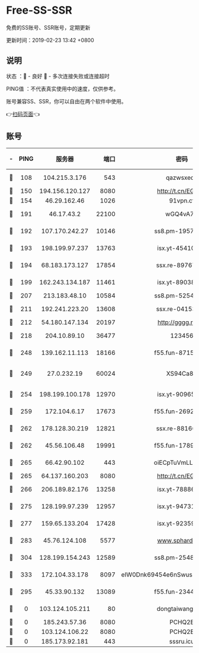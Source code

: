 # Free-SS-SSR

免费的SS账号、SSR账号，定期更新

更新时间：2019-02-23 13:42 +0800

## 说明

状态     ：🙂 - 良好 🙁 - 多次连接失败或连接超时

PING值   ：不代表真实使用中的速度，仅供参考。

账号兼容SS、SSR，你可以自由在两个软件中使用。

👉[扫码页面](https://liesauer.github.io/free-ss-ssr.github.io/)👈

## 账号

|-|PING|服务器|端口|密码|加密方式|区域|
|:----:|:----:|:-----:|-----:|:----:|:----:|:----:|
|🙂|108|104.215.3.176|543|qazwsxedc|aes-256-gcm|JP|
|🙂|150|194.156.120.127|8080|http://t.cn/EGJIyrl|rc4-md5|RU|
|🙂|154|46.29.162.46|1026|91vpn.cf|rc4-md5|RU|
|🙂|191|46.17.43.2|22100|wGQ4vA7D|aes-256-gcm|RU|
|🙂|192|107.170.242.27|10146|ss8.pm-19577834|aes-256-cfb|US|
|🙂|193|198.199.97.237|13763|isx.yt-45410727|aes-256-cfb|US|
|🙂|194|68.183.173.127|17854|ssx.re-89767953|aes-256-cfb|US|
|🙂|199|162.243.134.187|11461|isx.yt-89038787|aes-256-cfb|US|
|🙂|207|213.183.48.10|10584|ss8.pm-52546050|rc4-md5|RU|
|🙂|211|192.241.223.20|13608|ssx.re-04153947|aes-256-cfb|US|
|🙂|212|54.180.147.134|20197|http://gggg.rocks|chacha20|KR|
|🙂|218|204.10.89.10|36477|123456|aes-256-cfb|US|
|🙂|248|139.162.11.113|18166|f55.fun-87155784|aes-256-cfb|SG|
|🙂|249|27.0.232.19|60024|XS94Ca8K|xchacha20-ietf-poly1305|HK|
|🙂|254|198.199.100.178|12970|isx.yt-90965243|aes-256-cfb|US|
|🙂|259|172.104.6.17|17673|f55.fun-26926013|aes-256-cfb|US|
|🙂|262|178.128.30.219|12821|ssx.re-88166677|aes-256-cfb|SG|
|🙂|262|45.56.106.48|19991|f55.fun-17890118|aes-256-cfb|US|
|🙂|265|66.42.90.102|443|oiECpTuVmLLxk4Ts|aes-256-cfb|US|
|🙂|265|64.137.160.203|8080|http://t.cn/EGJIyrl|rc4-md5|CA|
|🙂|266|206.189.82.176|13258|isx.yt-78886970|aes-256-cfb|SG|
|🙂|275|128.199.97.239|12957|isx.yt-94731774|aes-256-cfb|SG|
|🙂|277|159.65.133.204|17428|isx.yt-92359106|aes-256-cfb|SG|
|🙂|283|45.76.124.108|5577|www.sphard.com|aes-256-cfb|AU|
|🙂|304|128.199.154.243|12589|ss8.pm-25483788|aes-256-cfb|SG|
|🙂|333|172.104.33.178|8097|eIW0Dnk69454e6nSwuspv9DmS201tQ0D|aes-256-cfb|SG|
|🙂|295|45.33.90.132|13089|f55.fun-23448160|aes-256-cfb|US|
|🙁|0|103.124.105.211|80|dongtaiwang.com|aes-256-cfb|US|
|🙁|0|185.243.57.36|8080|PCHQ2E|rc4-md5|US|
|🙁|0|103.124.106.22|8080|PCHQ2E|rc4-md5|US|
|🙁|0|185.173.92.181|443|sssru.icu|rc4-md5|RU|
